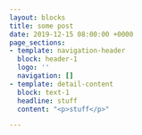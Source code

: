 ```yaml
---
layout: blocks
title: some post
date: 2019-12-15 08:00:00 +0000
page_sections:
- template: navigation-header
  block: header-1
  logo: ''
  navigation: []
- template: detail-content
  block: text-1
  headline: stuff
  content: "<p>stuff</p>"

---
```

